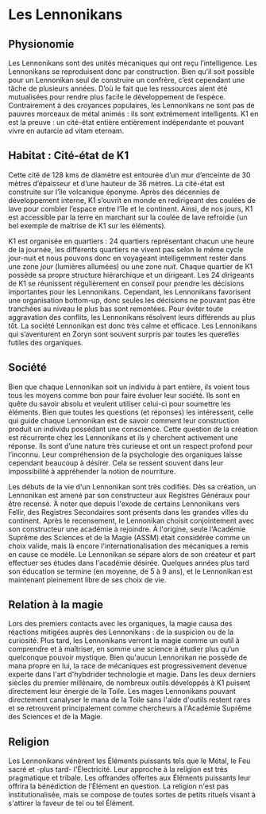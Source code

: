 # Les Lennonikans

## Physionomie

Les Lennonikans sont des unités mécaniques qui ont reçu l’intelligence. Les Lennonikans se reproduisent donc par construction. Bien qu’il soit possible pour un Lennonikan seul de construire un confrère, c’est cependant une tâche de plusieurs années. D’où le fait que les ressources aient été mutualisées pour rendre plus facile le développement de l’espèce. Contrairement à des croyances populaires, les Lennonikans ne sont pas de pauvres morceaux de métal animés : ils sont extrêmement intelligents. K1 en est la preuve : un cité-état entière entièrement indépendante et pouvant vivre en autarcie ad vitam eternam.

## Habitat : Cité-état de K1

Cette cité de 128 kms de diamètre est entourée d’un mur d’enceinte de 30 mètres d’épaisseur et d’une hauteur de 36 mètres. La cité-état est construite sur l’île volcanique éponyme. Après des décennies de développement interne, K1 s’ouvrit en monde en redirigeant des coulées de lave pour combler l’espace entre l’île et le continent. Ainsi, de nos jours, K1 est accessible par la terre en marchant sur la coulée de lave refroidie (un bel exemple de maîtrise de K1 sur les éléments).

K1 est organisée en quartiers : 24 quartiers représentant chacun une heure de la journée, les différents quartiers ne vivent pas selon le même cycle jour-nuit et nous pouvons donc en voyageant intelligemment rester dans une zone *jour* (lumières allumées) ou une zone *nuit*. Chaque quartier de K1 possède sa propre structure hiérarchique et un dirigeant. Les 24 dirigeants de K1 se réunissent régulièrement en conseil pour prendre les décisions importantes pour les Lennonikans. Cependant, les Lennonikans favorisent une organisation bottom-up, donc seules les décisions ne pouvant pas être tranchées au niveau le plus bas sont remontées. Pour éviter toute aggravation des conflits, les Lennonikans résolvent leurs différends au plus tôt. La société Lennonikan est donc très calme et efficace. Les Lennonikans qui s’aventurent en Zoryn sont souvent surpris par toutes les querelles futiles des organiques.

## Société

Bien que chaque Lennonikan soit un individu à part entière, ils voient tous tous les moyens comme bon pour faire évoluer leur société. Ils sont en quête du savoir absolu et veulent utiliser celui-ci pour soumettre les éléments. Bien que toutes les questions (et réponses) les intéressent, celle qui guide chaque Lennonikan est de savoir comment leur construction produit un individu possédant une conscience. Cette question de la création est récurrente chez les Lennonikans et ils y cherchent activement une réponse. Ils sont d’une nature très curieuse et ont un respect profond pour l’inconnu. Leur compréhension de la psychologie des organiques laisse cependant beaucoup à désirer. Cela se ressent souvent dans leur impossibilité à appréhender la notion de nourriture.

Les débuts de la vie d'un Lennonikan sont très codifiés. Dès sa création, un Lennonikan est amené par son constructeur aux Registres Généraux pour être recensé. À noter que depuis l'exode de certains Lennonikans vers Fellir, des Registres Secondaires sont présents dans les grandes villes du continent. Après le recensement, le Lennonikan choisit conjointement avec son constructeur une académie à rejoindre. À l'origine, seule l'Académie Suprême des Sciences et de la Magie (ASSM) était considérée comme un choix valide, mais là encore l'internationalisation des mécaniques a remis en cause ce modèle. Le Lennonikan se sépare alors de son créateur et part effectuer ses études dans l'académie désirée. Quelques années plus tard son éducation se termine (en moyenne, de 5 à 9 ans), et le Lennonikan est maintenant pleinement libre de ses choix de vie.

## Relation à la magie

Lors des premiers contacts avec les organiques, la magie causa des réactions mitigées auprès des Lennonikans : de la suspicion ou de la curiosité. Plus tard, les Lennonikans verront la magie comme un outil à comprendre et à maîtriser, en somme une science à étudier plus qu’un quelconque pouvoir mystique. Bien qu'aucun Lennonikan ne possède de mana propre en lui, la race de mécaniques est progressivement devenue experte dans l'art d'hybdrider technologie et magie. Dans les deux derniers siècles du premier millénaire, de nombreux outils développés à K1 puisent directement leur énergie de la Toile. Les mages Lennonikans pouvant directement canalyser le mana de la Toile sans l'aide d'outils restent rares et se retrouvent principalement comme chercheurs à l'Académie Suprême des Sciences et de la Magie.  

## Religion

Les Lennonikans vénèrent les Éléments puissants tels que le Métal, le Feu sacré et -plus tard- l'Électricité. Leur approche à la religion est très pragmatique et tribale. Les offrandes offertes aux Éléments puissants leur offrira la bénédiction de l’Élément en question. La religion n'est pas institutionalisée, mais se compose de toutes sortes de petits rituels visant à s'attirer la faveur de tel ou tel Élément.
